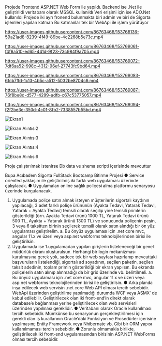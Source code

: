 Projede Frontend ASP.NET Web Form ile yapıldı. Backend ise .Net ile geliştirildi veritabanı olarak MSSQL kullanıldı Veri erişimi için ise ADO.Net kullanıldı
Projede iki ayrı fronend bulunmakta biri admin ve biri de Sigorta işlemleri yapılan katman
Bu katmanlar tek bir WebApi ile işlem yürütüyor 




https://user-images.githubusercontent.com/86763468/153768136-59a21ad8-8239-4f49-89be-4c2268b5e73c.mp4



https://user-images.githubusercontent.com/86763468/153769061-f4f9a510-ed65-441d-9f23-73c984f9a705.mp4




https://user-images.githubusercontent.com/86763468/153769072-7df6aa52-998c-4312-96ef-27743fc9bd64.mp4




https://user-images.githubusercontent.com/86763468/153769083-6fcb7ffd-1c13-4b5c-a512-5032be8704c9.mp4





https://user-images.githubusercontent.com/86763468/153769087-76f8be8d-d577-4299-adfb-c67c53775057.mp4






https://user-images.githubusercontent.com/86763468/153769094-f2f2be3e-350d-4c01-8fb2-7338557b55bd.mp4



![Ekran1](https://user-images.githubusercontent.com/86763468/153768179-f3e86b43-9d5c-4446-bfd4-0166e61bb034.PNG)

![Ekran Alıntısı2](https://user-images.githubusercontent.com/86763468/153768182-de249900-864d-4e44-b80e-ba1f6576d3b0.PNG)

![Ekran Alıntısı3](https://user-images.githubusercontent.com/86763468/153768183-5e741a35-9b52-49d7-80e6-c7a9fb0d50bf.PNG)

![Ekran Alıntısı4](https://user-images.githubusercontent.com/86763468/153768185-a204994f-ec92-485e-8ad6-16a8c1988407.PNG)

![Ekran Alıntısı6](https://user-images.githubusercontent.com/86763468/153768186-45795c3d-30b7-4a91-88f0-1d98aefec822.PNG)

Proje çalıştırılmak istenirse Db data ve shema scripti içerisinde mevcuttur


Bupa Acıbadem Sigorta FullStack Bootcamp Bitirme Projesi
● Service oriented yaklaşım ile geliştirilmiş iki farklı web uygulaması üzerinde
çalışılacak.
● Uygulamaları online sağlık poliçesi alma platformu senaryosu üzerinde kurgulanacak.
1. Uygulamada poliçe satın almak isteyen müşterilerin sigortalı kaydının yapılacağı, 3 adet
farklı poliçe ürününün (Ayakta Tedavi, Yatarak Tedavi, Yatarak + Ayakta Tedavi) temsili
olarak seçilip yine temsili primlerin gösterildiği (örn. Ayakta Tedavi ürünü 1000 TL, Yatarak
Tedavi ürünü 500 TL, Ayakta + Yatarak ürünü 1300 TL) ve sonucunda poliçenin peşin, 3
veya 6 taksitten birinin seçilerek temsili olarak satın alındığı bir ön yüz uygulaması
geliştirelim.
a. Bu önyüz uygulaması için .net core mvc, angular 11.x ve üzeri veya asp.net
webforms teknolojilerinden birisi ile geliştirilsin.
2. Uygulamada ise 1.uygulamadan yapılan girişlerin listeleneceği bir genel müdürlük ekranı
oluşturulsun. Herhangi bir login mekanizması kurulmasına gerek yok, sadece tek bir web
sayfası hazırlanıp mevcuttaki başvuruların listelendiği, sigortalı ad soyadının, seçilen
paketin, seçilen taksit adedinin, toplam primin gösterildiği bir ekran yapılsın. Bu ekranda
poliçelerin satın alınıp alınmadığı da bir grid üzerinde vb. belirtilmeli.
a. Bu önyüz uygulaması için .net core mvc, angular 11.x ve üzeri veya asp.net
webforms teknolojilerinden birisi ile geliştirilsin.
● Arka planda inşa edilecek web servisin .net core Web API olması tercih sebebidir.
WebApi üzerinden geliştirilme yapılmadığı durumda WCF veya ASMX’ de kabul
edilebilir. Geliştirilecek olan iki front-end’in direkt olarak database’e bağlanması
yerine geliştirilecek olan web servisleri üzerinden yapılması gereklidir.
● Veritabanı olarak Oracle kullanılması tercih sebebidir. Mümkünse bu senaryonun
gerçekleştirilmesi için gerekli olan iş kurallarının Oracle’daki Fonksiyon ve
Prosedürler içerisine yazılmasını; Entity Framework veya Nhibernate vb. Gibi bir
ORM yapısı kullanılmaması tercih sebebidir.
● Zorunlu olmamakla birlikte, geliştirilecek iki front-end uygulamasından birisinin
ASP.NET WebForms olması tercih sebebidir.
